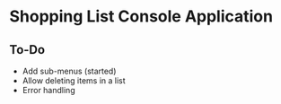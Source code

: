 # Shopping List Console Application
## To-Do
- Add sub-menus (started)
- Allow deleting items in a list
- Error handling
